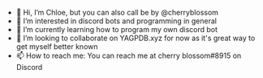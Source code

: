- 👋 Hi, I’m Chloe, but you can also call be by @cherryblossom
- 👀 I’m interested in discord bots and programming in general
- 🌱 I’m currently learning how to program my own discord bot
- 💞️ I’m looking to collaborate on YAGPDB.xyz for now as it's great way to get myself better known
- 📫 How to reach me: You can reach me at cherry blossom#8915 on Discord

<!---
jeanarino/jeanarino is a ✨ special ✨ repository because its `README.md` (this file) appears on your GitHub profile.
You can click the Preview link to take a look at your changes.
--->
